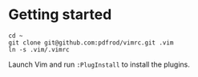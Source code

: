 # Getting started

```
cd ~
git clone git@github.com:pdfrod/vimrc.git .vim
ln -s .vim/.vimrc
```

Launch Vim and run `:PlugInstall` to install the plugins.

